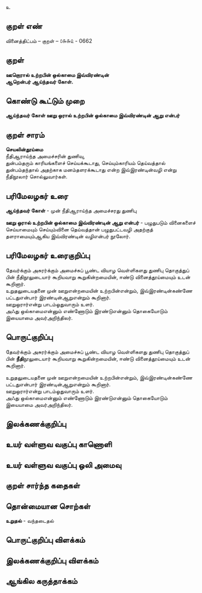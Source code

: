 உ

## குறள் எண் 

வினைத்திட்பம்  – குறள் – ௦௬௬௨ - 0662  

## குறள் 

**ஊறொரால் உற்றபின் ஒல்காமை இவ்விரண்டின்  
ஆறென்பர் ஆய்ந்தவர் கோள்.**  

## கொண்டு கூட்டும் முறை

**ஆய்ந்தவர் கோள் ஊறு ஒரால் உற்றபின் ஒல்காமை இவ்விரண்டின் ஆறு என்பர்**

## குறள் சாரம் 

**செயலின்தூய்மை**  
நீதிஆராய்ந்த அமைச்சரின் துணிவு,  
துன்பம்தரும் காரியங்களைச் செய்யக்கூடாது, செய்யும்காரியம் தெய்வத்தால் துன்பம்தந்தால் அதற்காக மனம்தளரக்கூடாது என்ற இவ்இரண்டின்வழி என்று நீதிநூலார் சொல்லுவார்கள்.  

## பரிமேலழகர் உரை

**ஆய்ந்தவர் கோள்** - முன் நீதிஆராய்ந்த அமைச்சரது துணிபு  

**ஊறு ஒரால் உற்றபின் ஒல்காமை இவ்விரண்டின் ஆறு என்பர்** - பழுதுபடும் வினைகளைச் செய்யாமையும் செய்யும்வினை தெய்வத்தான் பழுதுபட்டவழி அதற்குத் தளராமையும்ஆகிய இவ்விரண்டின் வழிஎன்பர் நூலோர். 

## பரிமேலழகர் உரைகுறிப்பு   

தேவர்க்கும் அசுரர்க்கும் அமைச்சுப் பூண்ட வியாழ வெள்ளிகளது துணிபு தொகுத்துப் பின் நீதிநூலுடையார் கூறியவாறு கூறுகின்றமையின், ஈண்டு வினைத்தூய்மையும் உடன் கூறினார்.  
உறுதலுடையதனை முன் ஊறுஎன்றமையின் உற்றபின்என்றும், இவ்இரண்டின்கண்ணே பட்டதுஎன்பார் இரண்டின்ஆறுஎன்றும் கூறினார்.   
ஊறுஒரார்என்று பாடம்ஓதுவாரும் உளர்.  
அஃது ஒல்காமைஎன்னும் எண்ணோடும் இரண்டுஎன்னும் தொகையோடும் இயையாமை அவர்அறிந்திலர்.    

## பொருட்குறிப்பு 

தேவர்க்கும் அசுரர்க்கும் அமைச்சுப் பூண்ட வியாழ வெள்ளிகளது துணிபு தொகுத்துப் பின் **நீதி**நூலுடையார் கூறியவாறு கூறுகின்றமையின், ஈண்டு வினைத்தூய்மையும் உடன் கூறினார்.  

உறுதலுடையதனை முன் ஊறுஎன்றமையின் உற்றபின்என்றும், இவ்இரண்டின்கண்ணே பட்டதுஎன்பார் இரண்டின்ஆறுஎன்றும் கூறினார்.   
ஊறுஒரார்என்று பாடம்ஓதுவாரும் உளர்.  
அஃது ஒல்காமைஎன்னும் எண்ணோடும் இரண்டுஎன்னும் தொகையோடும் இயையாமை அவர்அறிந்திலர்.    

## இலக்கணக்குறிப்பு  


## உயர் வள்ளுவ வகுப்பு காணொளி


## உயர் வள்ளுவ வகுப்பு ஒலி அமைவு 

 
## குறள் சார்ந்த கதைகள் 


## தொன்மையான சொற்கள்

**உறுதல்** - வந்தடைதல்   

## பொருட்குறிப்பு விளக்கம்


## இலக்கணக்குறிப்பு விளக்கம்


## ஆங்கில கருத்தாக்கம் 


